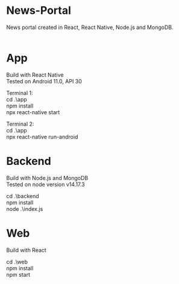 # News-Portal
News portal created in React, React Native, Node.js and MongoDB.
 <br /> <br />

# App
Build with React Native  <br />
Tested on Android 11.0, API 30

Terminal 1: <br />
cd .\app\
npm install <br />
npx react-native start 

Terminal 2: <br />
cd .\app\
npx react-native run-android 


# Backend
Build with Node.js and MongoDB <br />
Tested on node version v14.17.3

cd .\backend\
npm install <br />
node .\index.js


# Web
Build with React

cd .\web\
npm install <br />
npm start
